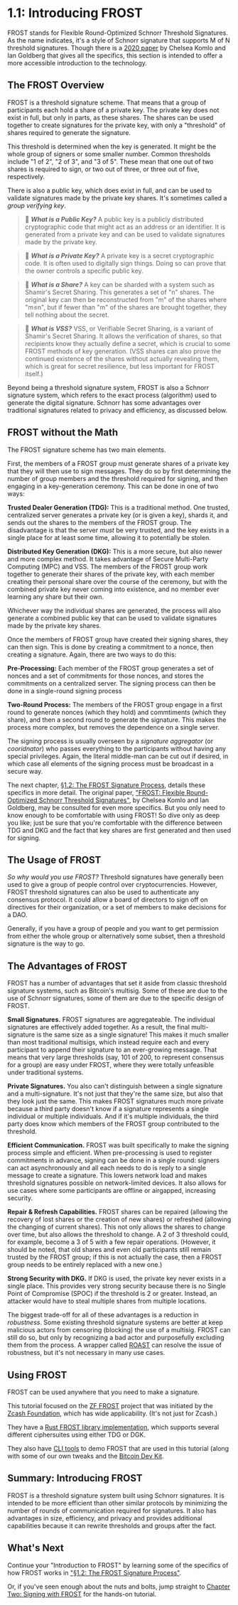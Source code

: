 # 1.1: Introducing FROST

FROST stands for Flexible Round-Optimized Schnorr Threshold
Signatures. As the name indicates, it's a style of Schnorr signature
that supports M of N threshold signatures. Though there is a [2020
paper](https://eprint.iacr.org/2020/852.pdf) by Chelsea Komlo and Ian
Goldberg that gives all the specifics, this section is intended to
offer a more accessible introduction to the technology.

## The FROST Overview

FROST is a threshold signature scheme. That means that a group of
participants each hold a share of a private key. The private key does
not exist in full, but only in parts, as these shares. The shares can
be used together to create signatures for the private key, with only a
"threshold" of shares required to generate the signature.

This threshold is determined when the key is generated. It might be
the whole group of signers or some smaller number. Common thresholds
include "1 of 2", "2 of 3", and "3 of 5". These mean that one out of
two shares is required to sign, or two out of three, or three out of
five, respectively.

There is also a public key, which does exist in full, and can be used
to validate signatures made by the private key shares. It's sometimes
called a _group verifying key_.

> :book: ***What is a Public Key?*** A public key is a publicly
distributed cryptographic code that might act as an address or an
identifier. It is generated from a private key and can be used to
validate signatures made by the private key.

> :book: ***What is a Private Key?*** A private key is a secret
cryptographic code. It is often used to digitally sign things. Doing
so can prove that the owner controls a specific public key.

> :book: ***What is a Share?*** A key can be sharded with a system
such as Shamir's Secret Sharing. This generates a set of "n"
shares. The original key can then be reconstructed from "m" of the
shares where "m≤n", but if fewer than "m" of the shares are brought
together, they tell nothing about the secret.

> :book: ***What is VSS?*** VSS, or Verifiable Secret Sharing, is a
variant of Shamir's Secret Sharing. It allows the verification of
shares, so that recipients know they actually define a secret, which
is crucial to some FROST methods of key generation. (VSS shares can
also prove the continued existence of the shares without actually
revealing them, which is great for secret resilience, but less
important for FROST itself.)

Beyond being a threshold signature system, FROST is also a Schnorr
signature system, which refers to the exact process (algorithm) used
to generate the digital signature. Schnorr has some advantages over
traditional signatures related to privacy and efficiency, as discussed
below.

## FROST without the Math

The FROST signature scheme has two main elements.

First, the members of a FROST group must generate shares of a private
key that they will then use to sign messages. They do so by first
determining the number of group members and the threshold required for
signing, and then engaging in a key-generation ceremony. This can be
done in one of two ways:

**Trusted Dealer Generation (TDG):** This is a traditional method. One
trusted, centralized server generates a private key (or is given a
key), shards it, and sends out the shares to the members of the FROST
group. The disadvantage is that the server _must_ be very trusted, and
the key exists in a single place for at least some time, allowing it
to potentially be stolen.

**Distributed Key Generation (DKG):** This is a more secure, but also
newer and more complex method. It takes advantage of Secure
Multi-Party Computing (MPC) and VSS. The members of the FROST group
work together to generate their shares of the private key, with each
member creating their personal share over the course of the ceremony,
but with the combined private key never coming into existence, and no
member ever learning any share but their own.

Whichever way the individual shares are generated, the process will
also generate a combined public key that can be used to validate
signatures made by the private key shares.

Once the members of FROST group have created their signing shares,
they can then sign. This is done by creating a commitment to a nonce,
then creating a signature. Again, there are two ways to do this:

**Pre-Processing:** Each member of the FROST group generates a set of
nonces and a set of commitments for those nonces, and stores the
commitments on a centralized server. The signing process can then be
done in a single-round signing process

**Two-Round Process:** The members of the FROST group engage in a
first round to generate nonces (which they hold) and commtiments
(which they share), and then a second round to generate the
signature. This makes the process more complex, but removes the
dependence on a single server.

The signing process is usually overseen by a _signature aggregator_
(or _cooridnator_) who passes everything to the participants without
having any special privileges. Again, the literal middle-man can be
cut out if desired, in which case all elements of the signing process
must be broadcast in a secure way.

The next chapter, [§1.2: The FROST Signature
Process](01_2_FROST_Signature_Process.md), details these specifics in
more detail. The original paper, ["FROST: Flexible Round-Optimized
Schnorr Threshold Signatures"](https://eprint.iacr.org/2020/852.pdf),
by Chelsea Komlo and Ian Goldberg, may be consulted for even more
specifics. But you only need to know enough to be comfortable with
using FROST! So dive only as deep you like; just be sure that you're
comfortable with the difference between TDG and DKG and the fact that
key shares are first generated and then used for signing.

## The Usage of FROST

_So why would you use FROST?_ Threshold signatures have generally been
used to give a group of people control over cryptocurrencies. However,
FROST threshold signatures can also be used to authenticate any
consensus protocol. It could allow a board of directors to sign off on
directives for their organization, or a set of members to make
decisions for a DAO.

Generally, if you have a group of people and you want to get
permission from either the whole group or alternatively some subset,
then a threshold signature is the way to go.

## The Advantages of FROST

FROST has a number of advantages that set it aside from classic
threshold signature systems, such as Bitcoin's multisig. Some of these
are due to the use of Schnorr signatures, some of them are due to the
specific design of FROST.

**Small Signatures.** FROST signatures are aggregateable. The
individual signatures are effectively added together. As a result, the
final multi-signature is the same size as a single signature! This
makes it much smaller than most traditional multisigs, which instead
require each and every participant to append their signature to an
ever-growing message. That means that very large thresholds (say, 101
of 200, to represent consensus for a group) are easy under FROST,
where they were totally unfeasible under traditional systems.

**Private Signatures.** You also can't distinguish between a single
signature and a multi-signature. It's not just that they're the same
size, but also that they look just the same. This makes FROST
signatures much more private because a third party doesn't know if a
signature represents a single individual or multiple individuals. And
if it's multiple individuals, the third party does know which members
of the FROST group contributed to the threshold.

**Efficient Communication.** FROST was built specifically to make the
signing process simple and efficient. When pre-processing is used to
register commitments in advance, signing can be done in a single
round: signers can act asynchronously and all each needs to do is
reply to a single message to create a signature. This lowers network
load and makes threshold signatures possible on network-limited
devices. It also allows for use cases where some participants are
offline or airgapped, increasing security.

**Repair & Refresh Capabilities.** FROST shares can be repaired
(allowing the recovery of lost shares or the creation of new shares)
or refreshed (allowing the changing of current shares). This not only
allows the shares to change over time, but also allows the threshold
to change. A 2 of 3 threshold could, for example, become a 3 of 5 with
a few repair operations. (However, it should be noted, that old shares
and even old participants still remain trusted by the FROST group; if
this is not actually the case, then a FROST group needs to be entirely
replaced with a new one.)

**Strong Security with DKG.** If DKG is used, the private key never
exists in a single place. This provides very strong security because
there is no Single Point of Compromise (SPOC) if the threshold is 2 or
greater. Instead, an attacker would have to steal multiple shares from
multiple locations.

The biggest trade-off for all of these advantages is a reduction in
_robustness_. Some existing threshold signature systems are better at
keep malicious actors from censoring (blocking) the use of a
multisig. FROST can still do so, but only by recognizing a bad actor
and purposefully excluding them from the process. A wrapper called
[ROAST](https://eprint.iacr.org/2022/550.pdf) can resolve the issue of
robustness, but it's not necessary in many use cases.

## Using FROST

FROST can be used anywhere that you need to make a signature.

This tutorial focused on the [ZF
FROST](https://frost.zfnd.org/index.html) project that was initiated
by the [Zcash Foundation](https://zfnd.org/), which has wide
applicability. (It's not just for Zcash.)

They have a [Rust FROST
library implementation](https://github.com/ZcashFoundation/frost/), which
supports several different ciphersuites using either TDG or DGK.

They also have [CLI
tools](https://github.com/ZcashFoundation/frost-tools) to demo FROST
that are used in this tutorial (along with some of our own tweaks and
the [Bitcoin Dev Kit](https://bitcoindevkit.org/).

## Summary: Introducing FROST

FROST is a threshold signature system built using Schnorr
signatures. It is intended to be more efficient than other similar
protocols by minimizing the number of rounds of communication required
for signatures. It also has advantages in size, efficiency, and
privacy and provides additional capabilities because it can rewrite
thresholds and groups after the fact.

## What's Next

Continue your "Introduction to FROST" by learning some of the
specifics of how FROST works in ["§1.2: The FROST Signature
Process"](01_2_FROST_Signature_Process.md).

Or, if you've seen enough about the nuts and bolts, jump straight to
[Chapter Two: Signing with FROST](02_0_Signing_with_FROST.md) for the
hands-on tutorial.